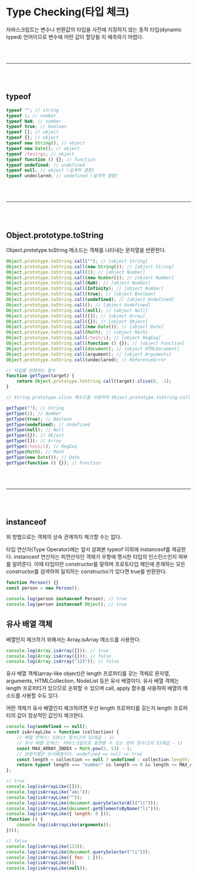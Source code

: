 # Type Checking(타입 체크)

자바스크립트는 변수나 반환값의 타입을 사전에 지정하지 않는 동적 타입(dynamic typed) 언어이므로 변수에 어떤 값이 할당될 지 예측하기 어렵다.

<br /><br />

---

<br /><br />

## typeof

```js
typeof ""; // string
typeof 1; // number
typeof NaN; // number
typeof true; // boolean
typeof []; // object
typeof {}; // object
typeof new String(); // object
typeof new Date(); // object
typeof /test/gi; // object
typeof function () {}; // function
typeof undefined; // undefined
typeof null; // object (설계적 결함)
typeof undeclared; // undefined (설계적 결함)
```

<br /><br />

---

<br /><br />

## Object.prototype.toString

Object.prototype.toString 메소드는 객체를 나타내는 문자열을 반환한다.

```js
Object.prototype.toString.call(""); // [object String]
Object.prototype.toString.call(new String()); // [object String]
Object.prototype.toString.call(1); // [object Number]
Object.prototype.toString.call(new Number()); // [object Number]
Object.prototype.toString.call(NaN); // [object Number]
Object.prototype.toString.call(Infinity); // [object Number]
Object.prototype.toString.call(true); // [object Boolean]
Object.prototype.toString.call(undefined); // [object Undefined]
Object.prototype.toString.call(); // [object Undefined]
Object.prototype.toString.call(null); // [object Null]
Object.prototype.toString.call([]); // [object Array]
Object.prototype.toString.call({}); // [object Object]
Object.prototype.toString.call(new Date()); // [object Date]
Object.prototype.toString.call(Math); // [object Math]
Object.prototype.toString.call(/test/i); // [object RegExp]
Object.prototype.toString.call(function () {}); // [object Function]
Object.prototype.toString.call(document); // [object HTMLDocument]
Object.prototype.toString.call(argument); // [object Arguments]
Object.prototype.toString.call(undeclared); // ReferenceError
```

```js
// 타입을 반환하는 함수
function getType(target) {
    return Object.prototype.toString.call(target).slice(8, -1);
}

// String.prototype.slice 메소드를 사용하여 Object.prototype.toString.call 메소드가 반환한 문자열에서 “[object”와 “]”를 제외하고 타입을 나타내는 문자열만을 추출하였다.

getType(""); // String
getType(1); // Number
getType(true); // Boolean
getType(undefined); // Undefined
getType(null); // Null
getType({}); // Object
getType([]); // Array
getType(/test/i); // RegExp
getType(Math); // Math
getType(new Date()); // Date
getType(function () {}); // Function
```

<br /><br />

---

<br /><br />

## instanceof

위 방법으로는 객체의 상속 관계까지 체크할 수는 없다.

타입 연산자(Type Operator)에는 앞서 살펴본 typeof 이외에 instanceof를 제공한다. instanceof 연산자는 피연산자인 객체가 우항에 명시한 타입의 인스턴스인지 여부를 알려준다. 이때 타입이란 constructor를 말하며 프로토타입 체인에 존재하는 모든 constructor를 검색하여 일치하는 constructor가 있다면 true를 반환한다.

```js
function Person() {}
const person = new Person();

console.log(person instanceof Person); // true
console.log(person instanceof Object); // true
```

## 유사 배열 객체

배열인지 체크하기 위해서는 Array.isArray 메소드를 사용한다.

```js
console.log(Array.isArray([])); // true
console.log(Array.isArray({})); // false
console.log(Array.isArray("123")); // false
```

유사 배열 객체(array-like object)은 length 프로퍼티를 갖는 객체로 문자열, arguments, HTMLCollection, NodeList 등은 유사 배열이다. 유사 배열 객체는 length 프로퍼티가 있으므로 순회할 수 있으며 call, apply 함수를 사용하여 배열의 메소드를 사용할 수도 있다.

어떤 객체가 유사 배열인지 체크하려면 우선 length 프로퍼티를 갖는지 length 프로퍼티의 값이 정상적인 값인지 체크한다.

```js
console.log(undefined == null);
const isArrayLike = function (collection) {
    // 배열 인덱스: 32bit 정수(2의 32제곱 - 1)
    // 유사 배열 인덱스: 자바스크립트로 표현할 수 있는 양의 정수(2의 53제곱 - 1)
    const MAX_ARRAY_INDEX = Math.pow(2, 53) - 1;
    // 빈문자열은 유사배열이다. undefined == null => true
    const length = collection == null ? undefined : collection.length;
    return typeof length === "number" && length >= 0 && length <= MAX_ARRAY_INDEX;
};

// true
console.log(isArrayLike([]));
console.log(isArrayLike("abc"));
console.log(isArrayLike(""));
console.log(isArrayLike(document.querySelectorAll("li")));
console.log(isArrayLike(document.getElementsByName("li")));
console.log(isArrayLike({ length: 0 }));
(function () {
    console.log(isArrayLike(arguments));
})();

// false
console.log(isArrayLike(123));
console.log(isArrayLike(document.querySelector("li")));
console.log(isArrayLike({ foo: 1 }));
console.log(isArrayLike());
console.log(isArrayLike(null));
```
